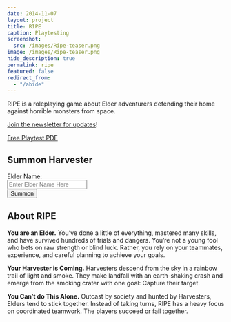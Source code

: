 ```yaml
---
date: 2014-11-07
layout: project
title: RIPE
caption: Playtesting
screenshot:
  src: /images/Ripe-teaser.png
image: /images/Ripe-teaser.png
hide_description: true
permalink: ripe
featured: false
redirect_from:
  - "/abide"
---
```


RIPE is a roleplaying game about Elder adventurers defending their home against horrible monsters from space.

[Join the newsletter for updates](https://tinyletter.com/technicalgrimoire/subscribe)!

<div class="shopping-buttons">
  <a target="_blank" href="/files/RIPEPlaytest.pdf" class="btn btn-primary">Free Playtest PDF</a>
</div>

## Summon Harvester

<form class="form-inline"  onsubmit="ripe_generate();return false">
  <div class="form-group">
    Elder Name: 
  </div>
  <div class="form-group col-6 mx-sm-3">
      <input style="width: inherit;" type="text" name="name" class="form-control" id="enterElderName" placeholder="Enter Elder Name Here">
  </div>
  <button type="submit" class="btn btn-primary">Summon</button>
</form>

<div class="container generatorCard" id="harvesterCard" style="display:none;">
<div id="harvesterDesc"></div>
</div>

## About RIPE

**You are an Elder.** You’ve done a little of everything, mastered many skills, and have survived hundreds of trials and dangers. You’re not a young fool who bets on raw strength or blind luck. Rather, you rely on your teammates, experience, and careful planning to achieve your goals.

**Your Harvester is Coming.** Harvesters descend from the sky in a rainbow trail of light and smoke. They make landfall with an earth-shaking crash and emerge from the smoking crater with one goal: Capture their target.

**You Can’t do This Alone.** Outcast by society and hunted by Harvesters, Elders tend to stick together. Instead of taking turns, RIPE has a heavy focus on coordinated teamwork. The players succeed or fail together.

<script async src="/assets/js/mods-eng-basic.js" language="javascript" type="text/javascript"></script>
<script async src="/assets/js/tracery.js" language="javascript" type="text/javascript"></script>
<script async src="/assets/js/seedrandom.min.js" language="javascript" type="text/javascript"></script>
<script async src="/assets/generator_resources/ripe.js" language="javascript" type="text/javascript"></script>
